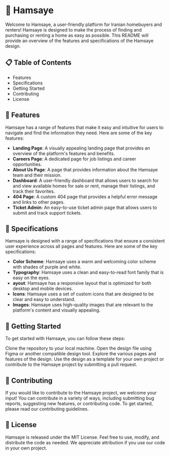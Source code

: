# 🏡 Hamsaye
Welcome to Hamsaye, a user-friendly platform for Iranian homebuyers and renters! Hamsaye is designed to make the process of finding and purchasing or renting a home as easy as possible. This README will provide an overview of the features and specifications of the Hamsaye design.

## 📋 Table of Contents
- Features
- Specifications
- Getting Started
- Contributing
- License

## 🎨 Features
Hamsaye has a range of features that make it easy and intuitive for users to navigate and find the information they need. Here are some of the key features:

- **Landing Page**: A visually appealing landing page that provides an overview of the platform's features and benefits.
- **Careers Page**: A dedicated page for job listings and career opportunities.
- **About Us Page**: A page that provides information about the Hamsaye team and their mission.
- **Dashboard**: A user-friendly dashboard that allows users to search for and view available homes for sale or rent, manage their listings, and track their favorites.
- **404 Page**: A custom 404 page that provides a helpful error message and links to other pages.
- **Ticket Admin**: An easy-to-use ticket admin page that allows users to submit and track support tickets.

## 📄 Specifications
Hamsaye is designed with a range of specifications that ensure a consistent user experience across all pages and features. Here are some of the key specifications:

- **Color Scheme**: Hamsaye uses a warm and welcoming color scheme with shades of purple and white.
- **Typography**: Hamsaye uses a clean and easy-to-read font family that is easy on the eyes.
- **ayout**: Hamsaye has a responsive layout that is optimized for both desktop and mobile devices.
- **Icons**: Hamsaye uses a set of custom icons that are designed to be clear and easy to understand.
- **Images**: Hamsaye uses high-quality images that are relevant to the platform's content and visually appealing.

## 🚀 Getting Started
To get started with Hamsaye, you can follow these steps:

Clone the repository to your local machine.
Open the design file using Figma or another compatible design tool.
Explore the various pages and features of the design.
Use the design as a template for your own project or contribute to the Hamsaye project by submitting a pull request.

## 🤝 Contributing
If you would like to contribute to the Hamsaye project, we welcome your input! You can contribute in a variety of ways, including submitting bug reports, suggesting new features, or contributing code. To get started, please read our contributing guidelines.

## 📝 License
Hamsaye is released under the MIT License. Feel free to use, modify, and distribute the code as needed. We appreciate attribution if you use our code in your own project.

